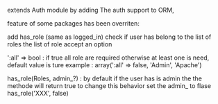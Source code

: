 extends Auth module by adding The auth support to  ORM,


feature of some packages has been overriten:

add has\_role (same as logged\_in) check if user has belong to the list of roles
the list of role accept an option 

':all' => bool : if true all role are required otherwise at least one is need,
default value is ture
  example : array(':all' => false, 'Admin', 'Apache') 


has\_role(Roles, admin\_?) : by default if the user has is admin the the methode
will return true to change this  behavior set the admin\_ to flase
 has\_role('XXX', false)
